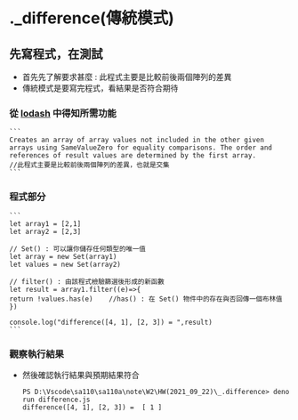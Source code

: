 # ._difference(傳統模式)

## 先寫程式，在測試
* 首先先了解要求甚麼 : 此程式主要是比較前後兩個陣列的差異
* 傳統模式是要寫完程式，看結果是否符合期待

### 從 [lodash](https://lodash.com/docs/4.17.15#difference) 中得知所需功能

    ```
    Creates an array of array values not included in the other given arrays using SameValueZero for equality comparisons. The order and references of result values are determined by the first array.
    //此程式主要是比較前後兩個陣列的差異，也就是交集
    ```
### 程式部分

    ```
    let array1 = [2,1]
    let array2 = [2,3]

    // Set() : 可以讓你儲存任何類型的唯一值
    let array = new Set(array1)
    let values = new Set(array2)

    // filter() : 由該程式檢驗篩選後形成的新函數
    let result = array1.filter((e)=>{
    return !values.has(e)    //has() : 在 Set() 物件中的存在與否回傳一個布林值
    })

    console.log("difference([4, 1], [2, 3]) = ",result)
    ```

### 觀察執行結果

* 然後確認執行結果與預期結果符合

    ```
    PS D:\Vscode\sa110\sa110a\note\W2\HW(2021_09_22)\_.difference> deno run difference.js  
    difference([4, 1], [2, 3]) =  [ 1 ]
    ```




